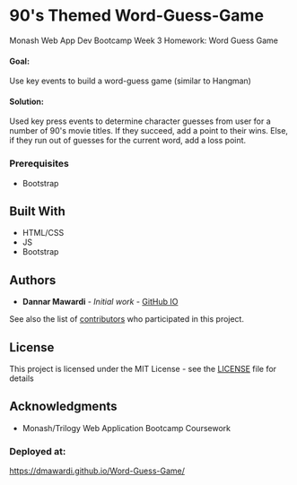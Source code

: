 # 90's Themed Word-Guess-Game
Monash Web App Dev Bootcamp Week 3 Homework: Word Guess Game

#### Goal: 
Use key events to build a word-guess game (similar to Hangman)

#### Solution:
Used key press events to determine character guesses from user for a number of 90's movie titles.  If they succeed, add a point to their wins. Else, if they run out of guesses for the current word, add a loss point.

### Prerequisites

* Bootstrap

## Built With

* HTML/CSS
* JS
* Bootstrap

## Authors

* **Dannar Mawardi** - *Initial work* - [GitHub IO](https://dmawardi.github.io)

See also the list of [contributors](https://github.com/dmawardi/Word-Guess-Game/contributors) who participated in this project.

## License

This project is licensed under the MIT License - see the [LICENSE](LICENSE) file for details

## Acknowledgments

* Monash/Trilogy Web Application Bootcamp Coursework

### Deployed at:
https://dmawardi.github.io/Word-Guess-Game/

